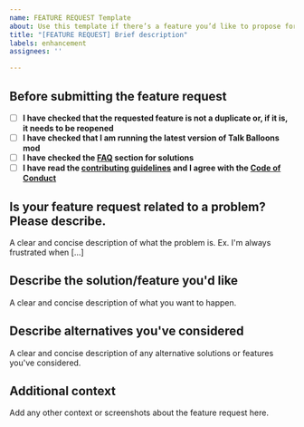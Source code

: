```yaml
---
name: FEATURE REQUEST Template
about: Use this template if there’s a feature you’d like to propose for the project.
title: "[FEATURE REQUEST] Brief description"
labels: enhancement
assignees: ''

---
```


## Before submitting the feature request

- [ ] **I have checked that the requested feature is not a duplicate or, if it is, it needs to be reopened**
- [ ] **I have checked that I am running the latest version of Talk Balloons mod**
- [ ] **I have checked the [FAQ](https://github.com/CERBON-MODS/Talk-Balloons/blob/master/FAQ.md) section for solutions**
- [ ] **I have read the [contributing guidelines](https://github.com/CERBON-MODS/Talk-Balloons/blob/master/CONTRIBUTING.md#feature-requests) and I agree with the [Code of Conduct](https://github.com/CERBON-MODS/Talk-Balloons/blob/master/CODE_OF_CONDUCT.md)**

## Is your feature request related to a problem? Please describe.

A clear and concise description of what the problem is. Ex. I'm always frustrated when [...]

## Describe the solution/feature you'd like

A clear and concise description of what you want to happen.

## Describe alternatives you've considered
A clear and concise description of any alternative solutions or features you've considered.

## Additional context
Add any other context or screenshots about the feature request here.
